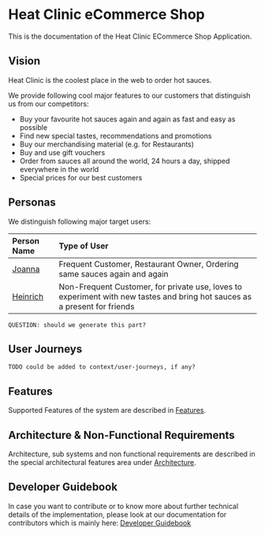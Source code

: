 # Heat Clinic eCommerce Shop

This is the documentation of the Heat Clinic ECommerce Shop Application.

## Vision

Heat Clinic is the coolest place in the web to order hot sauces.

We provide following cool major features to our customers that distinguish us from our competitors:

* Buy your favourite hot sauces again and again as fast and easy as possible
* Find new special tastes, recommendations and promotions
* Buy our merchandising material (e.g. for Restaurants)
* Buy and use gift vouchers
* Order from sauces all around the world, 24 hours a day, shipped everywhere in the world
* Special prices for our best customers

## Personas

We distinguish following major target users:

Person Name | Type of User
:---|:---
[Joanna](context/personas/joanna.persona.md) | Frequent Customer, Restaurant Owner, Ordering same sauces again and again
[Heinrich](context/personas/heinrich.persona.md) | Non-Frequent Customer, for private use, loves to experiment with new tastes and bring hot sauces as a present for friends


```
QUESTION: should we generate this part?
```

## User Journeys

```
TODO could be added to context/user-journeys, if any?
```

## Features

Supported Features of the system are described in [Features](features/README.md).

## Architecture & Non-Functional Requirements

Architecture, sub systems and non functional requirements are described in the special architectural features area under [Architecture](architecture/README.md).

## Developer Guidebook

In case you want to contribute or to know more about further technical details of the implementation, please look at our documentation for contributors which is mainly here: [Developer Guidebook](contribute/README.md)

